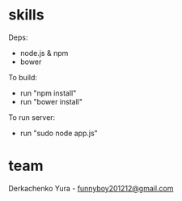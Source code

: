 skills
======
Deps:

* node.js & npm
* bower

To build:

* run "npm install"
* run "bower install"

To run server:

* run "sudo node app.js"

team
====
Derkachenko Yura - funnyboy201212@gmail.com